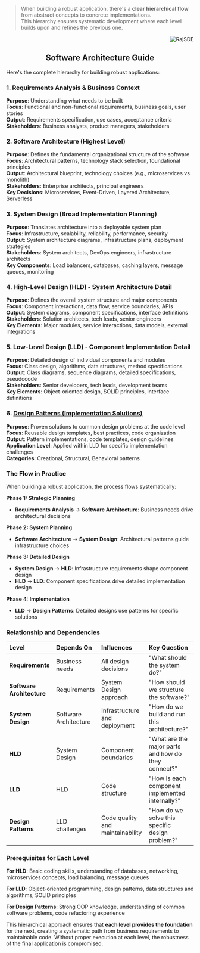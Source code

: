 > When building a robust application, there's a **clear hierarchical flow** from abstract concepts to concrete implementations.<br>
> This hierarchy ensures systematic development where each level builds upon and refines the previous one.
<p align="right"><img src="https://komarev.com/ghpvc/?username=RajSDE&label=Visitors&color=0e75b6&style=flat" alt="RajSDE" />

<h2 align="center">Software Architecture Guide</h2>

Here's the complete hierarchy for building robust applications:

### 1. Requirements Analysis \& Business Context

**Purpose**: Understanding what needs to be built<br>
**Focus**: Functional and non-functional requirements, business goals, user stories<br>
**Output**: Requirements specification, use cases, acceptance criteria<br>
**Stakeholders**: Business analysts, product managers, stakeholders<br>

### 2. Software Architecture (Highest Level)

**Purpose**: Defines the fundamental organizational structure of the software<br>
**Focus**: Architectural patterns, technology stack selection, foundational principles<br>
**Output**: Architectural blueprint, technology choices (e.g., microservices vs monolith)<br>
**Stakeholders**: Enterprise architects, principal engineers<br>
**Key Decisions**: Microservices, Event-Driven, Layered Architecture, Serverless<br>

### 3. System Design (Broad Implementation Planning)

**Purpose**: Translates architecture into a deployable system plan<br>
**Focus**: Infrastructure, scalability, reliability, performance, security<br>
**Output**: System architecture diagrams, infrastructure plans, deployment strategies<br>
**Stakeholders**: System architects, DevOps engineers, infrastructure architects<br>
**Key Components**: Load balancers, databases, caching layers, message queues, monitoring<br>

### 4. High-Level Design (HLD) - System Architecture Detail

**Purpose**: Defines the overall system structure and major components<br>
**Focus**: Component interactions, data flow, service boundaries, APIs<br>
**Output**: System diagrams, component specifications, interface definitions<br>
**Stakeholders**: Solution architects, tech leads, senior engineers<br>
**Key Elements**: Major modules, service interactions, data models, external integrations<br>

### 5. Low-Level Design (LLD) - Component Implementation Detail

**Purpose**: Detailed design of individual components and modules<br>
**Focus**: Class design, algorithms, data structures, method specifications<br>
**Output**: Class diagrams, sequence diagrams, detailed specifications, pseudocode<br>
**Stakeholders**: Senior developers, tech leads, development teams<br>
**Key Elements**: Object-oriented design, SOLID principles, interface definitions<br>

### 6. [Design Patterns (Implementation Solutions)](./Design_Patterns/Design_Pattern_1.md)

**Purpose**: Proven solutions to common design problems at the code level<br>
**Focus**: Reusable design templates, best practices, code organization<br>
**Output**: Pattern implementations, code templates, design guidelines<br>
**Application Level**: Applied within LLD for specific implementation challenges<br>
**Categories**: Creational, Structural, Behavioral patterns<br>

### The Flow in Practice

When building a robust application, the process flows systematically:

**Phase 1: Strategic Planning**

- **Requirements Analysis** → **Software Architecture**: Business needs drive architectural decisions

**Phase 2: System Planning**

- **Software Architecture** → **System Design**: Architectural patterns guide infrastructure choices

**Phase 3: Detailed Design**

- **System Design** → **HLD**: Infrastructure requirements shape component design
- **HLD** → **LLD**: Component specifications drive detailed implementation design

**Phase 4: Implementation**

- **LLD** → **Design Patterns**: Detailed designs use patterns for specific solutions


### Relationship and Dependencies

| Level | Depends On | Influences | Key Question |
| :-- | :-- | :-- | :-- |
| **Requirements** | Business needs | All design decisions | "What should the system do?" |
| **Software Architecture** | Requirements | System Design approach | "How should we structure the software?" |
| **System Design** | Software Architecture | Infrastructure and deployment | "How do we build and run this architecture?" |
| **HLD** | System Design | Component boundaries | "What are the major parts and how do they connect?" |
| **LLD** | HLD | Code structure | "How is each component implemented internally?" |
| **Design Patterns** | LLD challenges | Code quality and maintainability | "How do we solve this specific design problem?" |

### Prerequisites for Each Level

**For HLD**: Basic coding skills, understanding of databases, networking, microservices concepts, load balancing, message queues

**For LLD**: Object-oriented programming, design patterns, data structures and algorithms, SOLID principles

**For Design Patterns**: Strong OOP knowledge, understanding of common software problems, code refactoring experience

This hierarchical approach ensures that **each level provides the foundation** for the next, creating a systematic path from business requirements to maintainable code. Without proper execution at each level, the robustness of the final application is compromised.

